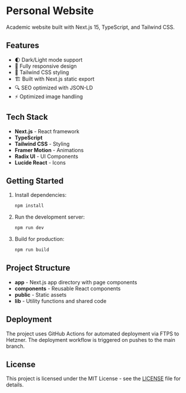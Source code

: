 # Personal Website
Academic website built with Next.js 15, TypeScript, and Tailwind CSS.

## Features

- 🌓 Dark/Light mode support
- 📱 Fully responsive design
- 🎨 Tailwind CSS styling
- 🏗️ Built with Next.js static export
- 🔍 SEO optimized with JSON-LD
- ⚡ Optimized image handling

## Tech Stack

- **Next.js** - React framework
- **TypeScript**
- **Tailwind CSS** - Styling
- **Framer Motion** - Animations
- **Radix UI** - UI Components
- **Lucide React** - Icons

## Getting Started

1. Install dependencies:
   ```bash
   npm install
   ```

2. Run the development server:
   ```bash
   npm run dev
   ```

3. Build for production:
   ```bash
   npm run build
   ```

## Project Structure

- **app** - Next.js app directory with page components
- **components** - Reusable React components
- **public** - Static assets
- **lib** - Utility functions and shared code

## Deployment

The project uses GitHub Actions for automated deployment via FTPS to Hetzner. The deployment workflow is triggered on pushes to the main branch.

## License

This project is licensed under the MIT License - see the [LICENSE](LICENSE) file for details.